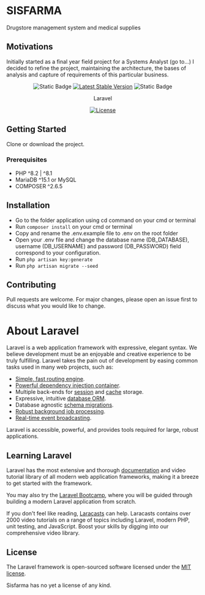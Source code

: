 # SISFARMA
Drugstore management system and medical supplies

## Motivations
Initially started as a final year field project for a Systems Analyst (go to...) I decided to refine the project, maintaining the architecture, the bases of analysis and capture of requirements of this particular business.


<p align="center">
    <img alt="Static Badge" src="https://img.shields.io/badge/status%20-%20developing%20-%20status">
    <a href="https://packagist.org/packages/laravel/framework"><img src="https://img.shields.io/packagist/v/laravel/framework" alt="Latest Stable Version"></a>
    <img alt="Static Badge" src="https://img.shields.io/badge/license%20-%20no%20license%20-%20red">
</p>
<p align="center">
    Laravel
</p>
<p align="center">
    <a href="https://packagist.org/packages/laravel/framework"><img src="https://img.shields.io/packagist/l/laravel/framework" alt="License"></a>
</p>

## Getting Started
Clone or download the project.

### Prerequisites
* PHP ^8.2 | ^8.1
* MariaDB ^15.1 or MySQL
* COMPOSER ^2.6.5

## Installation
* Go to the folder application using cd command on your cmd or terminal
* Run ```composer install``` on your cmd or terminal
* Copy and rename the .env.example file to .env on the root folder
* Open your .env file and change the database name (DB_DATABASE), username (DB_USERNAME) and password (DB_PASSWORD) field correspond to your configuration.
* Run ```php artisan key:generate```
* Run ```php artisan migrate --seed```

## Contributing

Pull requests are welcome. For major changes, please open an issue first to discuss what you would like to change.

# About Laravel

Laravel is a web application framework with expressive, elegant syntax. We believe development must be an enjoyable and creative experience to be truly fulfilling. Laravel takes the pain out of development by easing common tasks used in many web projects, such as:

- [Simple, fast routing engine](https://laravel.com/docs/routing).
- [Powerful dependency injection container](https://laravel.com/docs/container).
- Multiple back-ends for [session](https://laravel.com/docs/session) and [cache](https://laravel.com/docs/cache) storage.
- Expressive, intuitive [database ORM](https://laravel.com/docs/eloquent).
- Database agnostic [schema migrations](https://laravel.com/docs/migrations).
- [Robust background job processing](https://laravel.com/docs/queues).
- [Real-time event broadcasting](https://laravel.com/docs/broadcasting).

Laravel is accessible, powerful, and provides tools required for large, robust applications.

## Learning Laravel

Laravel has the most extensive and thorough [documentation](https://laravel.com/docs) and video tutorial library of all modern web application frameworks, making it a breeze to get started with the framework.

You may also try the [Laravel Bootcamp](https://bootcamp.laravel.com), where you will be guided through building a modern Laravel application from scratch.

If you don't feel like reading, [Laracasts](https://laracasts.com) can help. Laracasts contains over 2000 video tutorials on a range of topics including Laravel, modern PHP, unit testing, and JavaScript. Boost your skills by digging into our comprehensive video library.

## License

The Laravel framework is open-sourced software licensed under the [MIT license](https://opensource.org/licenses/MIT).

Sisfarma has no yet a license of any kind.

